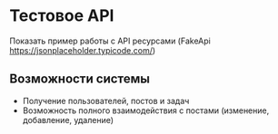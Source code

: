 # Тестовое API 

Показать пример работы с API ресурсами (FakeApi https://jsonplaceholder.typicode.com/)

## Возможности системы

- Получение пользователей, постов и задач
- Возможность полного взаимодействия с постами (изменение, добавление, удаление) 


